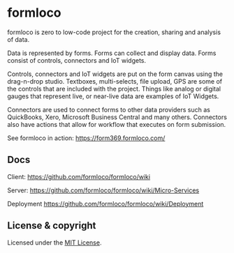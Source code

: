 # formloco

formloco is zero to low-code project for the creation, sharing and analysis of data.

Data is represented by forms. Forms can collect and display data. Forms consist of controls, connectors and IoT widgets.

Controls, connectors and IoT widgets are put on the form canvas using the drag-n-drop studio. Textboxes, multi-selects, file upload, GPS are some of the controls that are included with the project. Things like analog or digital gauges that represent live, or near-live data are examples of IoT Widgets.

Connectors are used to connect forms to other data providers such as QuickBooks, Xero, Microsoft Business Central and many others. Connectors also have actions that allow for workflow that executes on form submission.

See formloco in action: https://form369.formloco.com/

## Docs

Client: https://github.com/formloco/formloco/wiki

Server: https://github.com/formloco/formloco/wiki/Micro-Services

Deployment https://github.com/formloco/formloco/wiki/Deployment

## License & copyright

Licensed under the [MIT License](LICENSE).
